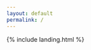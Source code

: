 ```yaml
---
layout: default
permalink: /
---
```


<link rel="stylesheet" href="/assets/css/custom.css">

{% include landing.html %}
